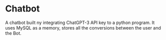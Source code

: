 # Chatbot
A chatbot built ny integrating ChatGPT-3 API key to a python program. It uses MySQL as a memory, stores all the conversions between the user and the Bot. 
